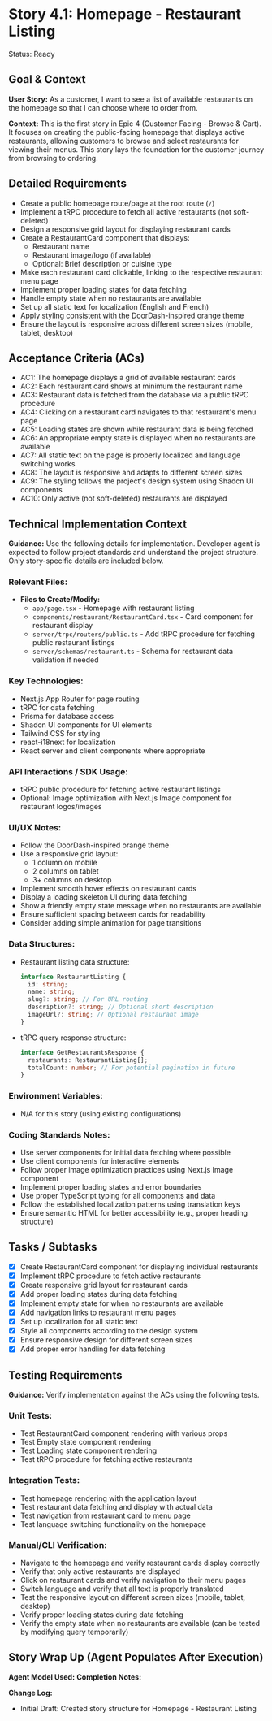 # Story 4.1: Homepage - Restaurant Listing

Status: Ready

## Goal & Context

**User Story:** As a customer, I want to see a list of available restaurants on the homepage so that I can choose where to order from.

**Context:** This is the first story in Epic 4 (Customer Facing - Browse & Cart). It focuses on creating the public-facing homepage that displays active restaurants, allowing customers to browse and select restaurants for viewing their menus. This story lays the foundation for the customer journey from browsing to ordering.

## Detailed Requirements

- Create a public homepage route/page at the root route (`/`)
- Implement a tRPC procedure to fetch all active restaurants (not soft-deleted)
- Design a responsive grid layout for displaying restaurant cards
- Create a RestaurantCard component that displays:
  - Restaurant name
  - Restaurant image/logo (if available)
  - Optional: Brief description or cuisine type
- Make each restaurant card clickable, linking to the respective restaurant menu page
- Implement proper loading states for data fetching
- Handle empty state when no restaurants are available
- Set up all static text for localization (English and French)
- Apply styling consistent with the DoorDash-inspired orange theme
- Ensure the layout is responsive across different screen sizes (mobile, tablet, desktop)

## Acceptance Criteria (ACs)

- AC1: The homepage displays a grid of available restaurant cards
- AC2: Each restaurant card shows at minimum the restaurant name
- AC3: Restaurant data is fetched from the database via a public tRPC procedure
- AC4: Clicking on a restaurant card navigates to that restaurant's menu page
- AC5: Loading states are shown while restaurant data is being fetched
- AC6: An appropriate empty state is displayed when no restaurants are available
- AC7: All static text on the page is properly localized and language switching works
- AC8: The layout is responsive and adapts to different screen sizes
- AC9: The styling follows the project's design system using Shadcn UI components
- AC10: Only active (not soft-deleted) restaurants are displayed

## Technical Implementation Context

**Guidance:** Use the following details for implementation. Developer agent is expected to follow project standards and understand the project structure. Only story-specific details are included below.

### Relevant Files:

- **Files to Create/Modify:**
  - `app/page.tsx` - Homepage with restaurant listing
  - `components/restaurant/RestaurantCard.tsx` - Card component for restaurant display
  - `server/trpc/routers/public.ts` - Add tRPC procedure for fetching public restaurant listings
  - `server/schemas/restaurant.ts` - Schema for restaurant data validation if needed

### Key Technologies:

- Next.js App Router for page routing
- tRPC for data fetching
- Prisma for database access
- Shadcn UI components for UI elements
- Tailwind CSS for styling
- react-i18next for localization
- React server and client components where appropriate

### API Interactions / SDK Usage:

- tRPC public procedure for fetching active restaurant listings
- Optional: Image optimization with Next.js Image component for restaurant logos/images

### UI/UX Notes:

- Follow the DoorDash-inspired orange theme
- Use a responsive grid layout:
  - 1 column on mobile
  - 2 columns on tablet
  - 3+ columns on desktop
- Implement smooth hover effects on restaurant cards
- Display a loading skeleton UI during data fetching
- Show a friendly empty state message when no restaurants are available
- Ensure sufficient spacing between cards for readability
- Consider adding simple animation for page transitions

### Data Structures:

- Restaurant listing data structure:

  ```typescript
  interface RestaurantListing {
    id: string;
    name: string;
    slug?: string; // For URL routing
    description?: string; // Optional short description
    imageUrl?: string; // Optional restaurant image
  }
  ```

- tRPC query response structure:
  ```typescript
  interface GetRestaurantsResponse {
    restaurants: RestaurantListing[];
    totalCount: number; // For potential pagination in future
  }
  ```

### Environment Variables:

- N/A for this story (using existing configurations)

### Coding Standards Notes:

- Use server components for initial data fetching where possible
- Use client components for interactive elements
- Follow proper image optimization practices using Next.js Image component
- Implement proper loading states and error boundaries
- Use proper TypeScript typing for all components and data
- Follow the established localization patterns using translation keys
- Ensure semantic HTML for better accessibility (e.g., proper heading structure)

## Tasks / Subtasks

- [x] Create RestaurantCard component for displaying individual restaurants
- [x] Implement tRPC procedure to fetch active restaurants
- [x] Create responsive grid layout for restaurant cards
- [x] Add proper loading states during data fetching
- [x] Implement empty state for when no restaurants are available
- [x] Add navigation links to restaurant menu pages
- [x] Set up localization for all static text
- [x] Style all components according to the design system
- [x] Ensure responsive design for different screen sizes
- [x] Add proper error handling for data fetching

## Testing Requirements

**Guidance:** Verify implementation against the ACs using the following tests.

### Unit Tests:

- Test RestaurantCard component rendering with various props
- Test Empty state component rendering
- Test Loading state component rendering
- Test tRPC procedure for fetching active restaurants

### Integration Tests:

- Test homepage rendering with the application layout
- Test restaurant data fetching and display with actual data
- Test navigation from restaurant card to menu page
- Test language switching functionality on the homepage

### Manual/CLI Verification:

- Navigate to the homepage and verify restaurant cards display correctly
- Verify that only active restaurants are displayed
- Click on restaurant cards and verify navigation to their menu pages
- Switch language and verify that all text is properly translated
- Test the responsive layout on different screen sizes (mobile, tablet, desktop)
- Verify proper loading states during data fetching
- Verify the empty state when no restaurants are available (can be tested by modifying query temporarily)

## Story Wrap Up (Agent Populates After Execution)

**Agent Model Used:**
**Completion Notes:**

**Change Log:**

- Initial Draft: Created story structure for Homepage - Restaurant Listing
